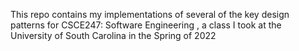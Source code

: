 This repo contains my implementations of several of the key design patterns for CSCE247: Software Engineering , a class I took at the University of South Carolina in the Spring of 2022
